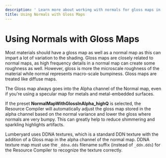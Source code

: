 ```yaml
---
description: ' Learn more about working with normals for gloss maps in &ALYlong;. '
title: Using Normals with Gloss Maps
---
```

# Using Normals with Gloss Maps<a name="mat-maps-normal-gloss"></a>

Most materials should have a gloss map as well as a normal map as this can impart a lot of variation to the shading\. Gloss maps are closely related to normal maps, as high frequency details in a normal map can create some roughness as well\. However, gloss is more the microscale roughness of the material while normal represents macro\-scale bumpiness\. Gloss maps are treated like diffuse maps\. 

The Gloss map always goes into the Alpha channel of the Normal map, even if you're using a specular map for metals and metal\-embedded surfaces\.

If the preset **NormalMapWithGlossInAlpha\_highQ** is selected, the Resource Compiler will automatically adjust the gloss map stored in the alpha channel based on the normal variance and lower the gloss where normals are very bumpy\. This can greatly help to reduce shimmering and sparkling highlights artifacts\.

Lumberyard uses DDNA textures, which is a standard DDN texture with the addition of a Gloss map in the alpha channel of the normal map\. DDNA texture map must use the `_ddna.dds` filename suffix \(instead of `_ddn.dds`\) for the Resource Compiler to recognize the texture correctly\.